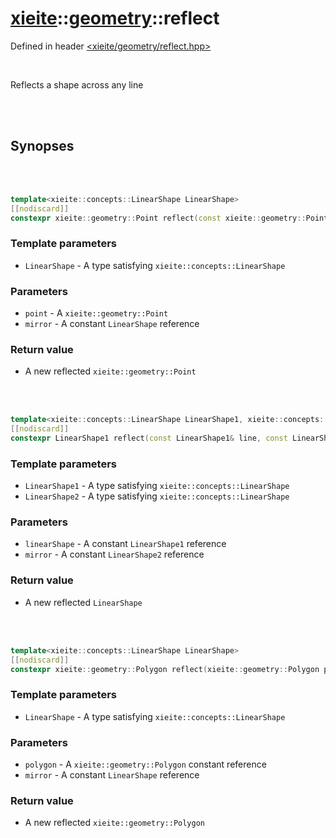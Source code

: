 # [xieite](../xieite.md)::[geometry](../geometry.md)::reflect
Defined in header [<xieite/geometry/reflect.hpp>](../../include/xieite/geometry/reflect.hpp)

<br/>

Reflects a shape across any line

<br/><br/>

## Synopses

<br/><br/>

```cpp
template<xieite::concepts::LinearShape LinearShape>
[[nodiscard]]
constexpr xieite::geometry::Point reflect(const xieite::geometry::Point point, const LinearShape& mirror) noexcept;
```
### Template parameters
- `LinearShape` - A type satisfying `xieite::concepts::LinearShape`
### Parameters
- `point` - A `xieite::geometry::Point`
- `mirror` - A constant `LinearShape` reference
### Return value
- A new reflected `xieite::geometry::Point`

<br/><br/>

```cpp
template<xieite::concepts::LinearShape LinearShape1, xieite::concepts::LinearShape LinearShape2>
[[nodiscard]]
constexpr LinearShape1 reflect(const LinearShape1& line, const LinearShape2& mirror) noexcept;
```
### Template parameters
- `LinearShape1` - A type satisfying `xieite::concepts::LinearShape`
- `LinearShape2` - A type satisfying `xieite::concepts::LinearShape`
### Parameters
- `linearShape` - A constant `LinearShape1` reference
- `mirror` - A constant `LinearShape2` reference
### Return value
- A new reflected `LinearShape`

<br/><br/>

```cpp
template<xieite::concepts::LinearShape LinearShape>
[[nodiscard]]
constexpr xieite::geometry::Polygon reflect(xieite::geometry::Polygon polygon, const LinearShape& mirror) noexcept;
```
### Template parameters
- `LinearShape` - A type satisfying `xieite::concepts::LinearShape`
### Parameters
- `polygon` - A `xieite::geometry::Polygon` constant reference
- `mirror` - A constant `LinearShape` reference
### Return value
- A new reflected `xieite::geometry::Polygon`
